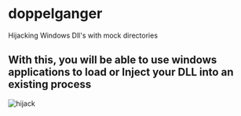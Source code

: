 # doppelganger
Hijacking Windows Dll's with mock directories

## With this, you will be able to use windows applications to load or Inject your DLL into an existing process

![hijack](https://user-images.githubusercontent.com/90875279/133703997-d84c32d9-ca42-42a2-91d5-07b703566b4e.PNG)
